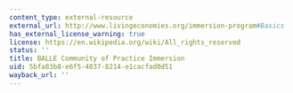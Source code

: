 ```yaml
---
content_type: external-resource
external_url: http://www.livingeconomies.org/immersion-program#Basics
has_external_license_warning: true
license: https://en.wikipedia.org/wiki/All_rights_reserved
status: ''
title: BALLE Community of Practice Immersion
uid: 5bfa83b8-e6f5-4037-8214-e1cacfad0d51
wayback_url: ''
---
```

